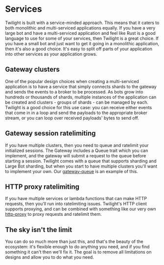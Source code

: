 # Services

Twilight is built with a service-minded approach. This means that it caters to
both monolithic and multi-serviced applications equally. If you have a very
large bot and have a multi-serviced application and feel like Rust is a good
language to use for some of your services, then Twilight is a great choice. If
you have a small bot and just want to get it going in a monolithic application,
then it's also a good choice. It's easy to split off parts of your application
into other services as your application grows.

## Gateway clusters

One of the popular design choices when creating a multi-serviced application is
to have a service that simply connects shards to the gateway and sends the
events to a broker to be processed. As bots grow into hundreds or thousands of
shards, multiple instances of the application can be created and clusters -
groups of shards - can be managed by each. Twilight is a good choice for this
use case: you can receive either events that come in in a loop and send the
payloads to the appropriate broker stream, or you can loop over received
payloads' bytes to send off.

## Gateway session ratelimiting

If you have multiple clusters, then you need to queue and ratelimit your
initialized sessions. The Gateway includes a Queue trait which you can
implement, and the gateway will submit a request to the queue before starting a
session. Twilight comes with a queue that supports sharding and Large Bot
sharding, but when you start to have multiple clusters you'll want to implement
your own. Our [gateway-queue] is an example of this.

## HTTP proxy ratelimiting

If you have multiple services or lambda functions that can make HTTP requests,
then you'll run into ratelimiting issues. Twilight's HTTP client supports
proxying, and can be combined with something like our very own [http-proxy]
to proxy requests and ratelimit them.

## The sky isn't the limit

You can do so much more than just this, and that's the beauty of the ecosystem:
it's flexible enough to do anything you need, and if you find something it can't
then we'll fix it. The goal is to remove all limitations on designs and allow
you to do what you need.

[gateway-queue]: https://github.com/twilight-rs/gateway-queue
[http-proxy]: https://github.com/twilight-rs/http-proxy
